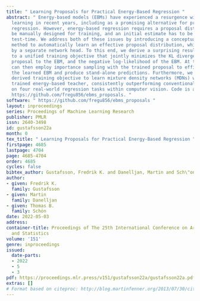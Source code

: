 ```yaml
---
title: " Learning Proposals for Practical Energy-Based Regression "
abstract: " Energy-based models (EBMs) have experienced a resurgence within machine
  learning in recent years, including as a promising alternative for probabilistic
  regression. However, energy-based regression requires a proposal distribution to
  be manually designed for training, and an initial estimate has to be provided at
  test-time. We address both of these issues by introducing a conceptually simple
  method to automatically learn an effective proposal distribution, which is parameterized
  by a separate network head. To this end, we derive a surprising result, leading
  to a unified training objective that jointly minimizes the KL divergence from the
  proposal to the EBM, and the negative log-likelihood of the EBM. At test-time, we
  can then employ importance sampling with the trained proposal to efficiently evaluate
  the learned EBM and produce stand-alone predictions. Furthermore, we utilize our
  derived training objective to learn mixture density networks (MDNs) with a jointly
  trained energy-based teacher, consistently outperforming conventional MDN training
  on four real-world regression tasks within computer vision. Code is available at
  https://github.com/fregu856/ebms_proposals. "
software: " https://github.com/fregu856/ebms_proposals "
layout: inproceedings
series: Proceedings of Machine Learning Research
publisher: PMLR
issn: 2640-3498
id: gustafsson22a
month: 0
tex_title: " Learning Proposals for Practical Energy-Based Regression "
firstpage: 4685
lastpage: 4704
page: 4685-4704
order: 4685
cycles: false
bibtex_author: Gustafsson, Fredrik K. and Danelljan, Martin and Sch\"on, Thomas B.
author:
- given: Fredrik K.
  family: Gustafsson
- given: Martin
  family: Danelljan
- given: Thomas B.
  family: Schön
date: 2022-05-03
address:
container-title: Proceedings of The 25th International Conference on Artificial Intelligence
  and Statistics
volume: '151'
genre: inproceedings
issued:
  date-parts:
  - 2022
  - 5
  - 3
pdf: https://proceedings.mlr.press/v151/gustafsson22a/gustafsson22a.pdf
extras: []
# Format based on citeproc: http://blog.martinfenner.org/2013/07/30/citeproc-yaml-for-bibliographies/
---
```

